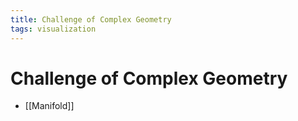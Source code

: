 ```yaml
---
title: Challenge of Complex Geometry
tags: visualization
---
```


# Challenge of Complex Geometry
- [[Manifold]]












































































